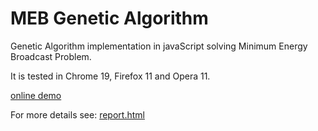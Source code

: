 # MEB Genetic Algorithm

Genetic Algorithm implementation in javaScript solving Minimum Energy Broadcast Problem.

It is tested in Chrome 19, Firefox 11 and Opera 11.

[online demo](http://dundalek.com/meb-genetic-algorithm/)

For more details see: [report.html](http://dundalek.com/meb-genetic-algorithm/report.html)